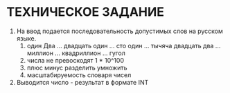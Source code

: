 # ТЕХНИЧЕСКОЕ ЗАДАНИЕ

1. На ввод подается последовательность допустимых слов на русском языке.
    1. один Два ... двадцать один ... сто один ... тычяча двадцать два ... миллион ... квадриллион ... гугол
    2. числа не превоскодят 1 * 10^100
    3. плюс минус разделить умножить
    4. масштабируемость словаря чисел
2. Выводится число - результат в формате INT
